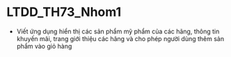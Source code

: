 # LTDD_TH73_Nhom1
- Viết ứng dụng hiển thị các sản phẩm mỹ phẩm của các hãng, thông tin khuyến mãi, trang giới thiệu các hãng và cho phép người dùng thêm sản phẩm vào giỏ hàng
